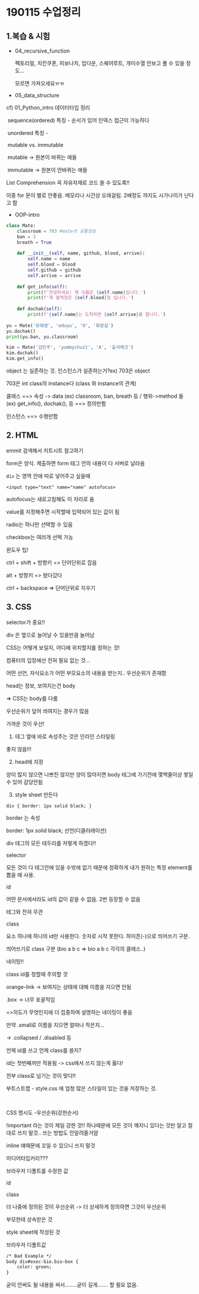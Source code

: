 # 190115 수업정리

## 1.복습 & 시험

- 04_recursive_function

  펙토리얼, 치킨쿠폰, 피보나치, 업다운, 스퀘어루트, 개미수열 안보고 풀 수 있을 정도...

  모르면 가져오세요ㅠㅠ

- 05_data_structure

cf) 01_Python_intro 데이터타입 정리

​	sequence(ordered) 특징 - 순서가 있어 인덱스 접근이 가능하다

​	unordered 특징 - 

​	mutable vs. immutable

​	mutable ->  원본이 바뀌는 애들

​	immutable -> 원본이 안바뀌는 애들



List Comprehension 꼭 자유자재로 코드 쓸 수 있도록!!

이중 for 문이 별로 안좋음. 메모리나 시간상 오래걸림. 2배정도 까지도 시가나이가 난다고 함

- OOP-intro

```python
class Mate: 
    classroom = 703 #mate의 공통정보
    ban = 3
    breath = True
    
    def __init__(self, name, github, blood, arrive):
        self.name = name
        self.blood = blood
        self.github = github
        self.arrive = arrive
        
    def get_info(self):
        print(f'안녕하세요! 제 이름은 {self.name}입니다.')
        print(f'제 혈액형은 {self.blood}형 입니다.')
    
    def dochak(self):
        print(f'{self.name}는 도착하면 {self.arrive}를 합니다.')
        
yu = Mate('유태영', 'eduyu', 'O', '화장실')
yu.dochak()
print(yu.ban, yu.classroom)

kim = Mate('김민주', 'yummychuit', 'A', '출석체크')
kim.dochak()
kim.get_info()
```

object 는 실존하는 것. 인스턴스가 실존하는거?ex) 703은 object

703은 int class의 instance다 (class 와 instance의 관계)

클래스 ==> 속성 -> data (ex) classroom, ban, breath 등 / 행위->method 들 (ex)  get_info(), dochak(), 등 ==> 정의만함

인스턴스 ==> 수행만함





## 2. HTML

emmit 검색해서 치트시트 참고하기



form은 양식. 제출하면 form 테그 안의 내용이 다 서버로 날라옴

`div` 는 영역 안에 따로 넣어주고 싶을때



 `<input type="text" name="name" autofocus>` 

autofocus는 새로고침해도 이 자리로 옴

value를 지정해주면 시작할때 입력되어 있는 값이 됨

radio는 하나만 선택할 수 있음

checkbox는 여러개 선택 가능



윈도우 팁!

ctrl + shift + 방향키 => 단어단위로 잡음

alt + 방향키 => 왔다갔다

ctrl + backspace => 단어단위로 지우기



## 3. CSS

selector가 중요!!

div 은 옆으로 늘어날 수 있을만큼 늘어남



CSS는 어떻게 보일지, 어디에 위치할지를 정하는 것!

컴퓨터의 입장에선 전혀 필요 없는 것...



어떤 선언, 자식요소가 어떤 부모요소의 내용을 받는지.. 우선순위가 존재함

head는 정보, 보여지는건  body

=>  CSS는 body를 다룸



우선순위가 덮어 씌여지는 경우가 많음

가까운 것이 우선!

1. 테그 옆에 바로 속성주는 것은 인라인 스타일링

좋지 않음!!!



2. head에 지정

양이 많지 않으면 나쁘진 않지만 양이 많아지면 body 테그에 가기전에 몇백줄이상 쌓일 수 있어 감당안됨



3. style sheet 만든다

`div { border: 1px solid black; }`

 border 는 속성

border: 1px solid black; 선언(디클러레이션)

div 테그의 모든 테두리를 저렇게 하겠다!!



 selector

모든 것이 다 테그안에 있을 수밖에 없기 때문에 정확하게 내가 원하는 특정 element를 뽑을 때 사용.



id

어떤 문서에서라도 id의 값이 같을 수 없음. 2번 등장할 수 없음

테그와 전혀 무관



class

요소 하나에 하나의 id만 사용한다. 숫자로 시작 못한다. 하이픈(-)으로 띄어쓰기 구분.

띄어쓰기로 class 구분 (bio a b c => bio a b c 각각의 클래스..)



네이밍!!

class id를 정할때 주의할 것

orange-link -> 보여지는 상태에 대해 이름을 지으면 안됨

.box -> 너무 포괄적임

=>의도가 무엇인지에 더 집중하여 설명하는 네이밍이 좋음

만약 .small로 이름을 지으면 얼마나 작은지...

-> .collapsed / .disabled 등



언제 id를 쓰고 언제 class를 쓸지?

id는 첫번째꺼만 적용됨 -> css에서 쓰지 않는게 옳다!

전부 class로 넘기는 것이 맞다!!

부트스트랩 - style.css 에 엄청 많은 스타일이 있는 것을 저장하는 것.

​	

CSS 명시도 -우선순위(강한순서)

!important 라는 것이 제일 강한 것!! 하나때문에 모든 것이 깨지니 있다는 것만 알고 절대로 쓰지 말것.. 쓰는 방법도 안알려줄거얌

inline  얘때문에 꼬일 수 있으니 쓰지 말것

미디어타입커리???

브라우저 디폴트를 수정한 값

id

class

더 나중에 정의된 것이 우선순위 -> 더 상세하게 정의하면 그것이 우선순위

부모한테 상속받은 것

style sheet에 작성된 것

브라우저 디폴트값



```html
/* Bad Example */
body div#exec-bio.bio-box {
    color: green;
}
```

굳이 안써도 될 내용을 써서........굳이 길게....... 할 필요 없음.

